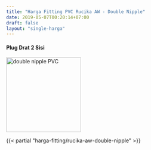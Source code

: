 ```yaml
---
title: "Harga Fitting PVC Rucika AW - Double Nipple"
date: 2019-05-07T00:20:14+07:00
draft: false
layout: "single-harga"
---
```


#### Plug Drat 2 Sisi

<img src="../img/fitting-pvc/double-nipple.png" alt="double nipple PVC" width="200">

{{< partial "harga-fitting/rucika-aw-double-nipple" >}}